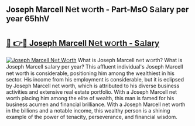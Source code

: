 ## Joseph Marcell N𝚎t w𝚘rth - Part-MsO S𝚊lary per year 65hhV

# <h2><a href="http://gc3hs6.nevu.top/?p=Joseph+Marcell">🔗 👉🔴 Joseph Marcell N𝚎t w𝚘rth - S𝚊lary</a></h2>

[![Joseph Marcell N𝚎t W𝚘rth](https://i.imgur.com/Oavwk0R.jpeg)](http://gc3hs6.nevu.top/?p=Joseph+Marcell)
What is Joseph Marcell n𝚎t w𝚘rth? What is Joseph Marcell s𝚊lary per year?
This affluent individual's Joseph Marcell net worth is considerable, positioning him among the wealthiest in his sector. His income from his employment is considerable, but it is eclipsed by Joseph Marcell net worth, which is attributed to his diverse business activities and extensive real estate portfolio. With a Joseph Marcell net worth placing him among the elite of wealth, this man is famed for his business acumen and financial brilliance. With a Joseph Marcell net worth in the billions and a notable income, this wealthy person is a shining example of the power of tenacity, perseverance, and financial wisdom.
